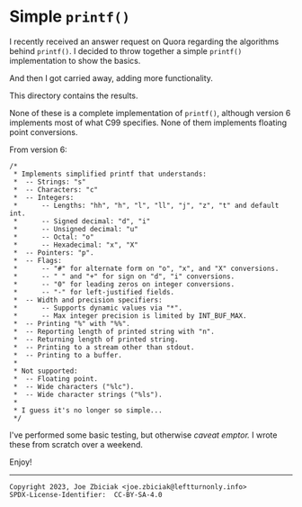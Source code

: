 # Simple `printf()`

I recently received an answer request on Quora regarding the algorithms
behind `printf()`.  I decided to throw together a simple `printf()`
implementation to show the basics.

And then I got carried away, adding more functionality.

This directory contains the results.

None of these is a complete implementation of `printf()`, although version 6
implements most of what C99 specifies.  None of them implements floating point
conversions.

From version 6:

```
/*
 * Implements simplified printf that understands:
 *  -- Strings: "s"
 *  -- Characters: "c"
 *  -- Integers:
 *      -- Lengths: "hh", "h", "l", "ll", "j", "z", "t" and default int.
 *      -- Signed decimal: "d", "i"
 *      -- Unsigned decimal: "u"
 *      -- Octal: "o"
 *      -- Hexadecimal: "x", "X"
 *  -- Pointers: "p".
 *  -- Flags:
 *      -- "#" for alternate form on "o", "x", and "X" conversions.
 *      -- " " and "+" for sign on "d", "i" conversions.
 *      -- "0" for leading zeros on integer conversions.
 *      -- "-" for left-justified fields.
 *  -- Width and precision specifiers:
 *      -- Supports dynamic values via "*".
 *      -- Max integer precision is limited by INT_BUF_MAX.
 *  -- Printing "%" with "%%".
 *  -- Reporting length of printed string with "n".
 *  -- Returning length of printed string.
 *  -- Printing to a stream other than stdout.
 *  -- Printing to a buffer.
 *
 * Not supported:
 *  -- Floating point.
 *  -- Wide characters ("%lc").
 *  -- Wide character strings ("%ls").
 *
 * I guess it's no longer so simple...
 */
```

I've performed some basic testing, but otherwise _caveat emptor._  I wrote
these from scratch over a weekend.

Enjoy!

----
```
Copyright 2023, Joe Zbiciak <joe.zbiciak@leftturnonly.info>
SPDX-License-Identifier:  CC-BY-SA-4.0
```
